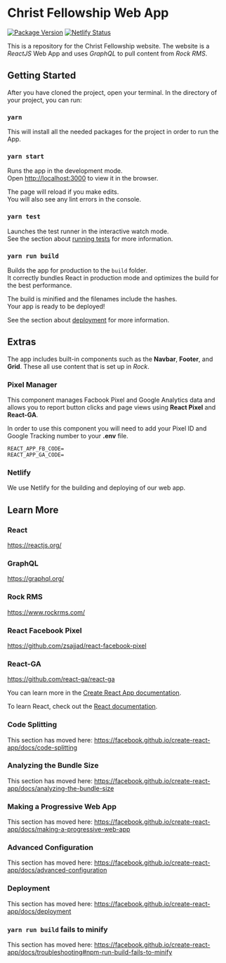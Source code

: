 # Christ Fellowship Web App
[![Package Version](https://img.shields.io/github/package-json/v/christfellowshipchurch/christ-fellowship-web-app.svg)](https://github.com/christfellowshipchurch/christ-fellowship-web-app)
[![Netlify Status](https://api.netlify.com/api/v1/badges/14629c48-db6b-49b0-950b-069dc1ae88f3/deploy-status)](https://app.netlify.com/sites/eloquent-hodgkin-806a2b/deploys)

This is a repository for the Christ Fellowship website. 
The website is a *ReactJS* Web App and uses *GraphQL* to pull content from *Rock RMS*.

## Getting Started

After you have cloned the project, open your terminal. In the directory of your project, you can run:

### `yarn`

This will install all the needed packages for the project in order to run the App.

### `yarn start`

Runs the app in the development mode.<br>
Open [http://localhost:3000](http://localhost:3000) to view it in the browser.

The page will reload if you make edits.<br>
You will also see any lint errors in the console.

### `yarn test`

Launches the test runner in the interactive watch mode.<br>
See the section about [running tests](https://facebook.github.io/create-react-app/docs/running-tests) for more information.

### `yarn run build`

Builds the app for production to the `build` folder.<br>
It correctly bundles React in production mode and optimizes the build for the best performance.

The build is minified and the filenames include the hashes.<br>
Your app is ready to be deployed!

See the section about [deployment](https://facebook.github.io/create-react-app/docs/deployment) for more information.







## Extras

The app includes built-in components such as the **Navbar**, **Footer**, and **Grid**. These all use content that is set up in *Rock*.

### Pixel Manager
This component manages Facbook Pixel and Google Analytics data and allows you to report button clicks and page views using **React Pixel** and **React-GA**.

In order to use this component you will need to add your Pixel ID and Google Tracking number to your **.env** file. 

```
REACT_APP_FB_CODE=
REACT_APP_GA_CODE=
```

### Netlify 

We use Netlify for the building and deploying of our web app.



## Learn More

### React
https://reactjs.org/

### GraphQL
https://graphql.org/

### Rock RMS
https://www.rockrms.com/

### React Facebook Pixel
https://github.com/zsajjad/react-facebook-pixel

### React-GA
https://github.com/react-ga/react-ga


You can learn more in the [Create React App documentation](https://facebook.github.io/create-react-app/docs/getting-started).

To learn React, check out the [React documentation](https://reactjs.org/).

### Code Splitting

This section has moved here: https://facebook.github.io/create-react-app/docs/code-splitting

### Analyzing the Bundle Size

This section has moved here: https://facebook.github.io/create-react-app/docs/analyzing-the-bundle-size

### Making a Progressive Web App

This section has moved here: https://facebook.github.io/create-react-app/docs/making-a-progressive-web-app

### Advanced Configuration

This section has moved here: https://facebook.github.io/create-react-app/docs/advanced-configuration

### Deployment

This section has moved here: https://facebook.github.io/create-react-app/docs/deployment

### `yarn run build` fails to minify

This section has moved here: https://facebook.github.io/create-react-app/docs/troubleshooting#npm-run-build-fails-to-minify

